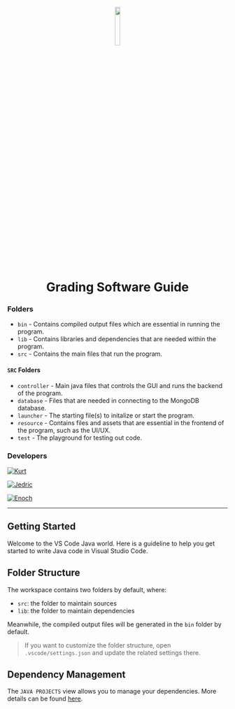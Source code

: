 <p align="center">
<img src="https://scontent.fmnl9-4.fna.fbcdn.net/v/t39.30808-6/242596700_375288777514412_8669545787702792014_n.jpg?_nc_cat=105&ccb=1-7&_nc_sid=09cbfe&_nc_eui2=AeGNpndKSipg8D4WMDKxAnfy1kV-kAMpJxjWRX6QAyknGIINN1vsSO0Qm3GdK34X3yl-omdiCMSW4ZC57J5liO7i&_nc_ohc=NTRfpqQzN2oAX8XK0Z9&_nc_ht=scontent.fmnl9-4.fna&oh=00_AfBqbHg5vSqp5QVN9MoUFgDvYc6NakDb_HbDIrgsdFM7vQ&oe=645442AE" width=15% height=15%>
</p>

<h1 align="center">
Grading Software Guide
</h1>

### Folders
- `bin` - Contains compiled output files which are essential in running the program.
- `lib` - Contains libraries and dependencies that are needed within the program.
- `src` - Contains the main files that run the program.

#### `SRC` Folders
- `controller` - Main java files that controls the GUI and runs the backend of the program.
- `database` - Files that are needed in connecting to the MongoDB database.
- `launcher` - The starting file(s) to initalize or start the program.
- `resource` - Contains files and assets that are essential in the frontend of the program, such as the UI/UX.
- `test` - The playground for testing out code.

### Developers
[![Kurt](https://img.shields.io/badge/Lead%20Developer-Kurt%20Nicolo%20A.%20Deslate-%23d4ffbf)](https://www.facebook.com/KurtNDeslate/)

[![Jedric](https://img.shields.io/badge/Developer-Jedric%20Carl%20R.%20Caingles-%23d4ffbf)](https://www.facebook.com/jedriccarl.caingles)

[![Enoch](https://img.shields.io/badge/Developer-Enoch%20H.%20Felipe-%23d4ffbf)](https://www.facebook.com/enoch.felipe)

---

## Getting Started

Welcome to the VS Code Java world. Here is a guideline to help you get started to write Java code in Visual Studio Code.

## Folder Structure

The workspace contains two folders by default, where:

- `src`: the folder to maintain sources
- `lib`: the folder to maintain dependencies

Meanwhile, the compiled output files will be generated in the `bin` folder by default.

> If you want to customize the folder structure, open `.vscode/settings.json` and update the related settings there.

## Dependency Management

The `JAVA PROJECTS` view allows you to manage your dependencies. More details can be found [here](https://github.com/microsoft/vscode-java-dependency#manage-dependencies).
